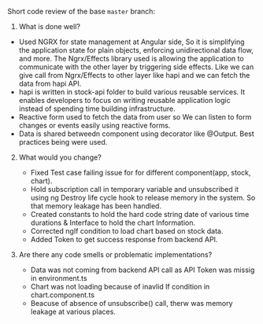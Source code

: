 
Short code review of the base `master` branch:

1. What is done well?
  - Used NGRX for state management at Angular side, So it is simplifying the application state for plain objects, enforcing unidirectional data
    flow, and more. The Ngrx/Effects library used is allowing the application to communicate with the other layer by triggering side effects. Like we can give call from Ngrx/Effects to other layer like hapi and we can fetch the data from hapi API.
  - hapi is written in stock-api folder to build various reusable services. It enables developers to 
    focus on writing reusable application logic instead of spending time building infrastructure.
  - Reactive form used to fetch the data from user so We can listen to form changes or events easily
    using reactive forms.   
  - Data is shared betweedn component using decorator like @Output. Best practices being were used.

2. What would you change?
   - Fixed Test case failing issue for for different component(app, stock, chart).
   - Hold subscription call in temporary variable and unsubscribed it using ng Destroy life cycle hook to release memory in the system.
     So that memory leakage has been handled.
   - Created constants to hold the hard code string date of various time durations & Interface to hold the chart Information.
   - Corrected ngIf condition to load chart based on stock data.
   - Added Token to get success response from backend API.

3. Are there any code smells or problematic implementations?
    - Data was not coming from backend API call as API Token was missig in environment.ts
    - Chart was not loading because of inavlid If condition in chart.component.ts 
    - Beacuse of absence of unsubscribe() call, therw was memory leakage at various places.
    